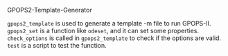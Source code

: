 GPOPS2-Template-Generator

`gpops2_template` is used to generate a template -m file to run GPOPS-II. `gpops2_set` is a function like `odeset`, and it can set some properties. `check_options` is called in `gpops2_template` to check if the options are valid. `test` is a script to test the function.


